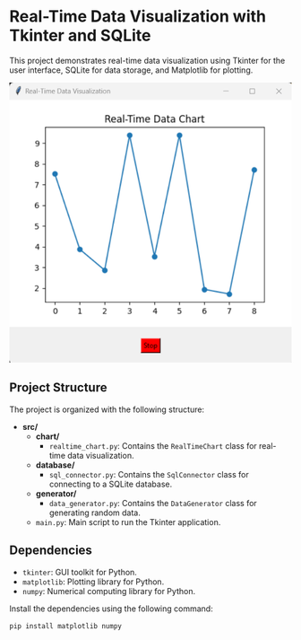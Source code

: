 # Real-Time Data Visualization with Tkinter and SQLite

This project demonstrates real-time data visualization using Tkinter for the user interface, SQLite for data storage, and Matplotlib for plotting.

![Real-Time Chart](src\images\image.png)

## Project Structure

The project is organized with the following structure:

- **src/**
  - **chart/**
    - `realtime_chart.py`: Contains the `RealTimeChart` class for real-time data visualization.
  - **database/**
    - `sql_connector.py`: Contains the `SqlConnector` class for connecting to a SQLite database.
  - **generator/**
    - `data_generator.py`: Contains the `DataGenerator` class for generating random data.
  - `main.py`: Main script to run the Tkinter application.

## Dependencies

- `tkinter`: GUI toolkit for Python.
- `matplotlib`: Plotting library for Python.
- `numpy`: Numerical computing library for Python.

Install the dependencies using the following command:

```bash
pip install matplotlib numpy
